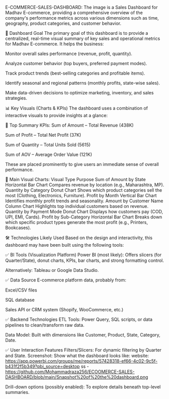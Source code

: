  E-COMMERCE-SALES-DASHBOARD:
 The image is a Sales Dashboard for Madhav E-commerce, providing a comprehensive overview of the company's performance metrics across various dimensions such as time, geography, product categories, and customer behavior.

🎯 Dashboard Goal
The primary goal of this dashboard is to provide a centralized, real-time visual summary of key sales and operational metrics for Madhav E-commerce. It helps the business:

Monitor overall sales performance (revenue, profit, quantity).

Analyze customer behavior (top buyers, preferred payment modes).

Track product trends (best-selling categories and profitable items).

Identify seasonal and regional patterns (monthly profits, state-wise sales).

Make data-driven decisions to optimize marketing, inventory, and sales strategies.

📊 Key Visuals (Charts & KPIs)
The dashboard uses a combination of interactive visuals to provide insights at a glance:

🔹 Top Summary KPIs:
Sum of Amount – Total Revenue (438K)

Sum of Profit – Total Net Profit (37K)

Sum of Quantity – Total Units Sold (5615)

Sum of AOV – Average Order Value (121K)

These are placed prominently to give users an immediate sense of overall performance.

🔹 Main Visual Charts:
Visual	Type	Purpose
Sum of Amount by State	Horizontal Bar Chart	Compares revenue by location (e.g., Maharashtra, MP).
Quantity by Category	Donut Chart	Shows which product categories sell the most (Clothing, Electronics, Furniture).
Profit by Month	Vertical Bar Chart	Identifies monthly profit trends and seasonality.
Amount by Customer Name	Column Chart	Highlights top individual customers based on revenue.
Quantity by Payment Mode	Donut Chart	Displays how customers pay (COD, UPI, EMI, Cards).
Profit by Sub-Category	Horizontal Bar Chart	Breaks down which specific product types generate the most profit (e.g., Printers, Bookcases).

🛠️ Technologies Likely Used
Based on the design and interactivity, this dashboard may have been built using the following tools:

✅ BI Tools (Visualization Platform)
Power BI (most likely): Offers slicers (for Quarter/State), donut charts, KPIs, bar charts, and strong formatting control.

Alternatively: Tableau or Google Data Studio.

✅ Data Source
E-commerce platform data, probably from:

Excel/CSV files

SQL database

Sales API or CRM system (Shopify, WooCommerce, etc.)

✅ Backend Technologies
ETL Tools: Power Query, SQL scripts, or data pipelines to clean/transform raw data.

Data Model: Built with dimensions like Customer, Product, State, Category, Date.

✅ User Interaction Features
Filters/Slicers: For dynamic filtering by Quarter and State.
Screenshot:
Show what the dashboard looks like: 
website: https://app.powerbi.com/groups/me/reports/57428318-ef66-4c02-9c5f-b431f2f5b349?pbi_source=desktop
ss - https://github.com/Mohammadraza256/ECOOMERCE-SALES-DASHBOARD/blob/main/Snapshot%20of%20the%20dashboard.png

Drill-down options (possibly enabled): To explore details beneath top-level summaries.

